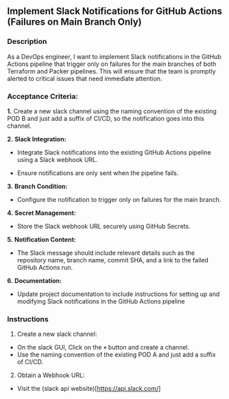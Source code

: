 ## Implement Slack Notifications for GitHub Actions (Failures on Main Branch Only)

### Description

As a DevOps engineer, I want to implement Slack notifications in the GitHub Actions pipeline that trigger only on failures for the main branches of both Terraform and Packer pipelines. This will ensure that the team is promptly alerted to critical issues that need immediate attention.

### Acceptance Criteria:

**1.** Create a new slack channel using the naming convention of the existing POD B and just add a suffix of CI/CD, so the notification goes into this channel.

**2.** **Slack Integration:**

- Integrate Slack notifications into the existing GitHub Actions pipeline using a Slack webhook URL.

- Ensure notifications are only sent when the pipeline fails.

**3.** **Branch Condition:**

- Configure the notification to trigger only on failures for the main branch.

**4.** **Secret Management:**

- Store the Slack webhook URL securely using GitHub Secrets.

**5.** **Notification Content:**

- The Slack message should include relevant details such as the repository name, branch name, commit SHA, and a link to the failed GitHub Actions run.

**6.** **Documentation:**

- Update project documentation to include instructions for setting up and modifying Slack notifications in the GitHub Actions pipeline


### Instructions 

1. Create a new slack channel:

- On the slack GUI, Click on the **`+`** button and create a channel.
- Use the naming convention of the existing POD A and just add a suffix of CI/CD.

2. Obtain a Webhook URL:

- Visit the (slack api website)[https://api.slack.com/]
